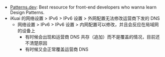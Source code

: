 - [Patterns.dev](https://www.patterns.dev/): Best resource for front-end developers who wanna learn Design Patterns.
- iKuai 的网络设置 > IPv6 > IPv6 设置 > 外网配置无法修改运营商下发的 DNS
	- 网络设置 > IPv6 > IPv6 设置 > 内网配置可以修改，并且会反应在局域网的设备上
		- 有时候会出现和运营商 DNS 共存（追加）而不是覆盖的情况，目前还不清楚原因
		- 有时候又会正常覆盖运营商 DNS